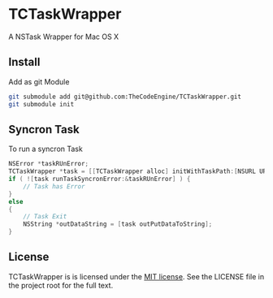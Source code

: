 TCTaskWrapper
=============

A NSTask Wrapper for Mac OS X

## Install
Add as git Module
```sh
git submodule add git@github.com:TheCodeEngine/TCTaskWrapper.git
git submodule init
```

## Syncron Task
To run a syncron Task
```objective-c
NSError *taskRUnError;
TCTaskWrapper *task = [[TCTaskWrapper alloc] initWithTaskPath:[NSURL URLWithString:@"/bin/ls"] arguments:@[@"l"]];
if ( ![task runTaskSyncronError:&taskRUnError] ) {
    // Task has Error
}
else
{
    // Task Exit
    NSString *outDataString = [task outPutDataToString];
}
```

## License

TCTaskWrapper is is licensed under the [MIT license](http://en.wikipedia.org/wiki/MIT_License). See the LICENSE file in the project root for the full text.
